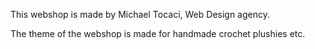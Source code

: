This webshop is made by Michael Tocaci, Web Design agency.

The theme of the webshop is made for handmade crochet plushies etc.

